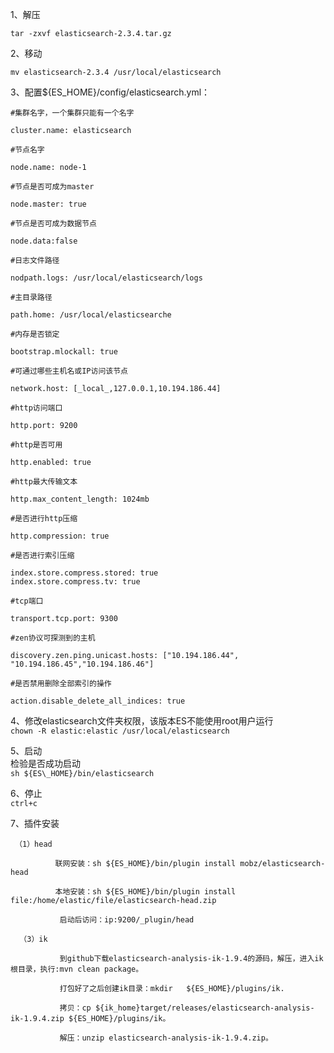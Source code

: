 1、解压

`tar -zxvf elasticsearch-2.3.4.tar.gz`

2、移动

`mv elasticsearch-2.3.4 /usr/local/elasticsearch`

3、配置${ES\_HOME}/config/elasticsearch.yml：

```
#集群名字，一个集群只能有一个名字

cluster.name: elasticsearch

#节点名字

node.name: node-1

#节点是否可成为master

node.master: true

#节点是否可成为数据节点

node.data:false

#日志文件路径

nodpath.logs: /usr/local/elasticsearch/logs

#主目录路径

path.home: /usr/local/elasticsearche

#内存是否锁定

bootstrap.mlockall: true

#可通过哪些主机名或IP访问该节点

network.host: [_local_,127.0.0.1,10.194.186.44]

#http访问端口

http.port: 9200

#http是否可用

http.enabled: true

#http最大传输文本

http.max_content_length: 1024mb

#是否进行http压缩

http.compression: true

#是否进行索引压缩

index.store.compress.stored: true
index.store.compress.tv: true

#tcp端口

transport.tcp.port: 9300

#zen协议可探测到的主机

discovery.zen.ping.unicast.hosts: ["10.194.186.44", "10.194.186.45","10.194.186.46"]

#是否禁用删除全部索引的操作

action.disable_delete_all_indices: true
```

4、修改elasticsearch文件夹权限，该版本ES不能使用root用户运行  
 `chown -R elastic:elastic /usr/local/elasticsearch`

5、启动  
检验是否成功启动  
`sh ${ES\_HOME}/bin/elasticsearch`

6、停止  
`ctrl+c`

7、插件安装

```
 （1）head

          联网安装：sh ${ES_HOME}/bin/plugin install mobz/elasticsearch-head

          本地安装：sh ${ES_HOME}/bin/plugin install file:/home/elastic/file/elasticsearch-head.zip

           启动后访问：ip:9200/_plugin/head

  （3）ik

           到github下载elasticsearch-analysis-ik-1.9.4的源码，解压，进入ik根目录，执行:mvn clean package。

           打包好了之后创建ik目录：mkdir   ${ES_HOME}/plugins/ik.

           拷贝：cp ${ik_home}target/releases/elasticsearch-analysis-ik-1.9.4.zip ${ES_HOME}/plugins/ik。

           解压：unzip elasticsearch-analysis-ik-1.9.4.zip。
```



